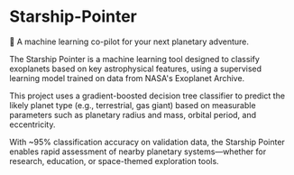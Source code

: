 # Starship-Pointer

🚀 A machine learning co-pilot for your next planetary adventure. 

The Starship Pointer is a machine learning tool designed to classify exoplanets based on key astrophysical features, using a supervised learning model trained on data from NASA's Exoplanet Archive.

This project uses a gradient-boosted decision tree classifier to predict the likely planet type (e.g., terrestrial, gas giant) based on measurable parameters such as planetary radius and mass, orbital period, and eccentricity.

With ~95% classification accuracy on validation data, the Starship Pointer enables rapid assessment of nearby planetary systems—whether for research, education, or space-themed exploration tools.



